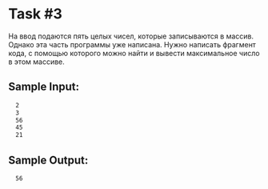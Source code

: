 # Task #3

На ввод подаются пять целых чисел, которые записываются в массив. Однако эта часть программы уже написана. Нужно написать фрагмент кода, с помощью которого можно найти и вывести максимальное число в этом массиве.

## Sample Input:
```bash
  2
  3
  56
  45
  21
```

## Sample Output:

```bash
  56
```